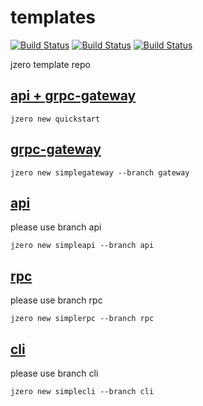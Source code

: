 # templates

[![Build Status](https://img.shields.io/github/actions/workflow/status/jzero-io/templates/ci.yaml?branch=api&label=api&logo=github&style=flat-square)](https://github.com/jzero-io/templates/actions?query=workflow%3Ajzero-ci)
[![Build Status](https://img.shields.io/github/actions/workflow/status/jzero-io/templates/ci.yaml?branch=rpc&label=rpc&logo=github&style=flat-square)](https://github.com/jzero-io/templates/actions?query=workflow%3Ajzero-ci)
[![Build Status](https://img.shields.io/github/actions/workflow/status/jzero-io/templates/ci.yaml?branch=gateway&label=gateway&logo=github&style=flat-square)](https://github.com/jzero-io/templates/actions?query=workflow%3Ajzero-ci)


jzero template repo

## [api + grpc-gateway](https://github.com/jzero-io/jzero/tree/main/.template)

```shell
jzero new quickstart
```

## [grpc-gateway](https://github.com/jzero-io/templates/tree/gateway)

```shell
jzero new simplegateway --branch gateway
```

## [api](https://github.com/jzero-io/templates/tree/api)

please use branch api

```shell
jzero new simpleapi --branch api
```

## [rpc](https://github.com/jzero-io/templates/tree/rpc)

please use branch rpc

```shell
jzero new simplerpc --branch rpc
```

## [cli](https://github.com/jzero-io/templates/tree/cli)

please use branch cli

```shell
jzero new simplecli --branch cli
```